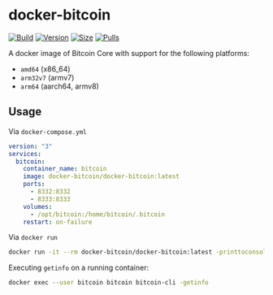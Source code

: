 # docker-bitcoin

[![Build]][build_url]
[![Version]][tag_url]
[![Size]][tag_url]
[![Pulls]][hub_url]

A docker image of Bitcoin Core with support for the following platforms:

* `amd64` (x86_64)
* `arm32v7` (armv7)
* `arm64` (aarch64, armv8)

## Usage

Via `docker-compose.yml`

```yaml
version: "3"
services:
  bitcoin:
    container_name: bitcoin
    image: docker-bitcoin/docker-bitcoin:latest
    ports:
      - 8332:8332
      - 8333:8333
    volumes:
      - /opt/bitcoin:/home/bitcoin/.bitcoin
    restart: on-failure
```

Via `docker run`

```bash
docker run -it --rm docker-bitcoin/docker-bitcoin:latest -printtoconsole
```

Executing `getinfo` on a running container:

```bash
docker exec --user bitcoin bitcoin bitcoin-cli -getinfo
```

[build_url]: https://github.com/docker-bitcoin/docker-bitcoin/
[hub_url]: https://hub.docker.com/r/dockerbitcoin/docker-bitcoin
[tag_url]: https://hub.docker.com/r/dockerbitcoin/docker-bitcoin/tags

[Build]: https://github.com/docker-bitcoin/docker-bitcoin/actions/workflows/build.yml/badge.svg
[Size]: https://img.shields.io/docker/image-size/dockerbitcoin/docker-bitcoin/latest?color=066da5&label=size
[Pulls]: https://img.shields.io/docker/pulls/dockerbitcoin/docker-bitcoin.svg?style=flat&label=pulls&logo=docker
[Version]: https://img.shields.io/docker/v/dockerbitcoin/docker-bitcoin?arch=amd64&sort=semver&color=066da5
